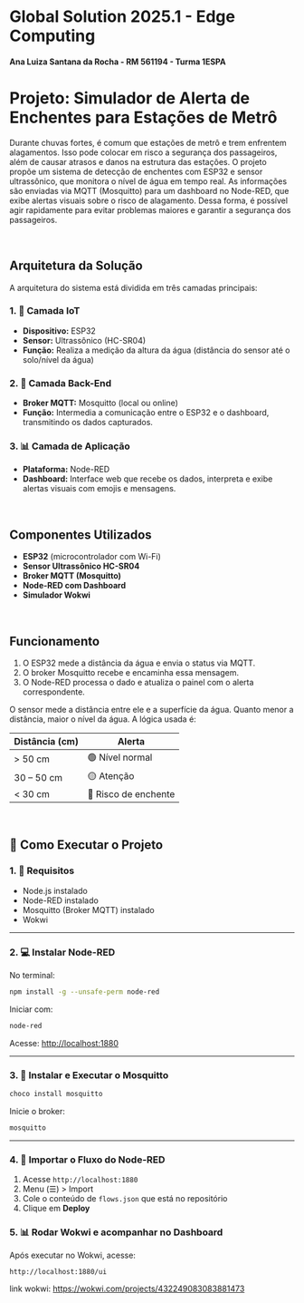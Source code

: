 # Global Solution 2025.1 - Edge Computing
#### Ana Luiza Santana da Rocha - RM 561194 - Turma 1ESPA

# Projeto: Simulador de Alerta de Enchentes para Estações de Metrô 

Durante chuvas fortes, é comum que estações de metrô e trem enfrentem alagamentos. Isso pode colocar em risco a segurança dos passageiros, além de causar atrasos e danos na estrutura das estações. O projeto propõe um sistema de detecção de enchentes com ESP32 e sensor ultrassônico, que monitora o nível de água em tempo real. As informações são enviadas via MQTT (Mosquitto) para um dashboard no Node-RED, que exibe alertas visuais sobre o risco de alagamento. Dessa forma, é possível agir rapidamente para evitar problemas maiores e garantir a segurança dos passageiros.

<br>

## Arquitetura da Solução

A arquitetura do sistema está dividida em três camadas principais:

### 1. 📶 Camada IoT
- **Dispositivo:** ESP32
- **Sensor:** Ultrassônico (HC-SR04)
- **Função:** Realiza a medição da altura da água (distância do sensor até o solo/nível da água)

### 2. 🔄 Camada Back-End
- **Broker MQTT:** Mosquitto (local ou online)
- **Função:** Intermedia a comunicação entre o ESP32 e o dashboard, transmitindo os dados capturados.

### 3. 📊 Camada de Aplicação
- **Plataforma:** Node-RED
- **Dashboard:** Interface web que recebe os dados, interpreta e exibe alertas visuais com emojis e mensagens.

<br>

## Componentes Utilizados

- **ESP32** (microcontrolador com Wi-Fi)
- **Sensor Ultrassônico HC-SR04**
- **Broker MQTT (Mosquitto)**
- **Node-RED com Dashboard**
- **Simulador Wokwi** 

<br>

## Funcionamento

1. O ESP32 mede a distância da água e envia o status via MQTT.
2. O broker Mosquitto recebe e encaminha essa mensagem.
3. O Node-RED processa o dado e atualiza o painel com o alerta correspondente.
   
O sensor mede a distância entre ele e a superfície da água. Quanto menor a distância, maior o nível da água. A lógica usada é:

| Distância (cm)      | Alerta           |
|---------------------|------------------|
| > 50 cm             | 🟢 Nível normal   |
| 30 – 50 cm          | 🟡 Atenção        |
| < 30 cm             | 🔴 Risco de enchente |

<br>

## 🚀 Como Executar o Projeto

### 1. 🔧 Requisitos

- Node.js instalado
- Node-RED instalado
- Mosquitto (Broker MQTT) instalado
- Wokwi

---

### 2. 💻 Instalar Node-RED

No terminal:

```bash
npm install -g --unsafe-perm node-red
```

Iniciar com:

```bash
node-red
```

Acesse: [http://localhost:1880](http://localhost:1880)

---

### 3. 📡 Instalar e Executar o Mosquitto



```bash
choco install mosquitto
```

Inicie o broker:

```bash
mosquitto
```

---

### 4. 🧩 Importar o Fluxo do Node-RED

1. Acesse `http://localhost:1880`
2. Menu (☰) > Import
3. Cole o conteúdo de `flows.json` que está no repositório
4. Clique em **Deploy**


### 5. 📊 Rodar Wokwi e acompanhar no Dashboard
Após executar no Wokwi, acesse:

```
http://localhost:1880/ui
```

link wokwi: https://wokwi.com/projects/432249083083881473


